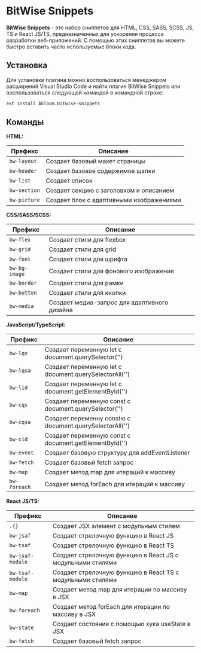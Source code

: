 # BitWise Snippets

**BitWise Snippets** - это набор сниппетов для HTML, CSS, SASS, SCSS, JS, TS и React JS/TS, предназначенных для ускорения процесса разработки веб-приложений. С помощью этих сниппетов вы можете быстро вставить часто используемые блоки кода.

## **Установка**

Для установки плагина можно воспользоваться менеджером расширений Visual Studio Code и найти плагин BitWise Snippets или воспользоваться следующей командой в командной строке:

```bash
ext install Akloom.bitwise-snippets
```

## **Команды**

**HTML:**

| Префикс      | Описание                                 |
| ------------ | ---------------------------------------- |
| `bw-layout`  | Создает базовый макет страницы           |
| `bw-header`  | Создает базовое содержимое шапки         |
| `bw-list`    | Создает список                           |
| `bw-section` | Создает секцию с заголовком и описанием  |
| `bw-picture` | Создает блок с адаптивными изображениями |

**CSS/SASS/SCSS:**

| Префикс       | Описание                                     |
| ------------- | -------------------------------------------- |
| `bw-flex`     | Создает стили для flexbox                    |
| `bw-grid`     | Создает стили для grid                       |
| `bw-font`     | Создает стили для шрифта                     |
| `bw-bg-image` | Создает стили для фонового изображения       |
| `bw-border`   | Создает стили для рамки                      |
| `bw-button`   | Создает стили для кнопки                     |
| `bw-media`    | Создает медиа-запрос для адаптивного дизайна |

**JavaScript/TypeScript:**

| Префикс      | Описание                                                 |
| ------------ | -------------------------------------------------------- |
| `bw-lqs`     | Создает переменную let с document.querySelector('')      |
| `bw-lqsa`    | Создает переменную let с document.querySelectorAll('')   |
| `bw-lid`     | Создает переменную let с document.getElementById('')     |
| `bw-cqs`     | Создает переменную const с document.querySelector('')    |
| `bw-cqsa`    | Создает переменну constю с document.querySelectorAll('') |
| `bw-cid`     | Создает переменную const с document.getElementById('')   |
| `bw-event`   | Создает базовую структуру для addEventListener           |
| `bw-fetch`   | Создает базовый fetch запрос                             |
| `bw-map`     | Создает метод map для итераций к массиву                 |
| `bw-foreach` | Создает метод forEach для итераций к массиву             |

**React JS/TS:**

| Префикс          | Описание                                                   |
| ---------------- | ---------------------------------------------------------- |
| `.{}`            | Создает JSX элемент с модульным стилем                     |
| `bw-jsaf`        | Создает стрелочную функцию в React JS                      |
| `bw-tsaf`        | Создает стрелочную функцию в React TS                      |
| `bw-jsaf-module` | Создает стрелочную функцию в React JS с модульными стилями |
| `bw-tsaf-module` | Создает стрелочную функцию в React TS с модульными стилями |
| `bw-map`         | Создает метод map для итерации по массиву в JSX            |
| `bw-foreach`     | Создает метод forEach для итерации по массиву в JSX        |
| `bw-state`       | Создает состояние с помощью хука useState в JSX            |
| `bw-fetch`       | Создает базовый fetch запрос                               |
